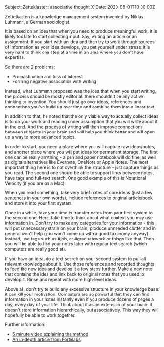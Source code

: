 Subject: Zetteklasten: associative thought
X-Date: 2020-06-01T10:00:00Z

Zettelkasten is a knowledge management system invented by Niklas Luhmann, a German sociologist.

It is based on an idea that when you need to produce meaningful work, it is likely too late to start collecting input. Say, writing an article or an assignment. If you start with an idea and then try to work through sources of information as your idea develops, you put yourself under stress: it is very hard to think one step at a time in an area where you don't have expertise.

So there are 2 problems:

* Procrastination and loss of interest
* Forming negative association with writing

Instead, what Luhmann proposed was the idea that when you start writing, the process should be mostly editorial: there shouldn't be any active thinking or invention. You should just go over ideas, references and connections you've build up over time and combine them into a linear text.

In addition to that, he noted that the only viable way to actually collect ideas is to do your work and reading under assumption that you will write about it in the end. And the process of writing will then improve connections between subjects in your brain and will help you think better and will open up a way to more advanced topics.

In order to start, you need a place where you will capture raw ideas/notes, and another place where you will put ideas for permanent storage. The first one can be really anything - a pen and paper notebook will do fine, as well as digital alternatives like Evernote, OneNote or Apple Notes. The most important thing here is to not overthink the structure - just capture things as you read. The second one should be able to support links between notes, have tags and full-text search. One good example of this is Notational Velocity (if you are on a Mac).

When you read something, take very brief notes of core ideas (just a few sentences in your own words), include references to original article/book and store it into your first system.

Once in a while, take your time to transfer notes from your first system to the second one. Here, take time to think about what context you may use information in. Don't try to make any categories for your information - this will put unnecessary strain on your brain, produce unneeded clutter and in general won't help (you won't come up with a good taxonomy anyway). Instead, use tags such as #job, or #graduatework or things like that. Then you will be able to find your notes later with regular text search (which computers are really good at).

If you have an idea, do a text search on your second system to pull all relevant knowledge about it. Use those references and recorded thoughts to feed the new idea and develop it a few steps further. Make a new note that contains the idea and link back to original notes that you used to develop it. Rinse and repeat with more high-level ideas.

Above all, don't try to build any excessive structure in your knowledge base: it can kill your motivation. Computers are so powerful that they can find information in your notes instantly even if you produce dozens of pages a day, every day of your life. Think about it as an extension of your brain: it doesn't store information hierarchically, but associatively. This way they will hopefully be able to work together.

Further information:

* [5 minute video explaining the method](https://www.youtube.com/watch?v=rOSZOCoqOo8)
* [An in-depth article from Fortelabs](https://fortelabs.co/blog/how-to-take-smart-notes/)

